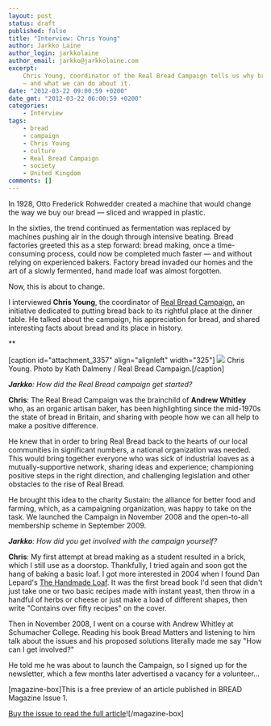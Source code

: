 ```yaml
---
layout: post
status: draft
published: false
title: "Interview: Chris Young"
author: Jarkko Laine
author_login: jarkkolaine
author_email: jarkko@jarkkolaine.com
excerpt:
    Chris Young, coordinator of the Real Bread Campaign tells us why bread matters
    — and what we can do about it.
date: "2012-03-22 09:00:59 +0200"
date_gmt: "2012-03-22 06:00:59 +0200"
categories:
    - Interview
tags:
    - bread
    - campaign
    - Chris Young
    - culture
    - Real Bread Campaign
    - society
    - United Kingdom
comments: []
---
```


In 1928, Otto Frederick Rohwedder created a machine that would change the way we buy our bread — sliced and wrapped in plastic.

In the sixties, the trend continued as fermentation was replaced by machines pushing air in the dough through intensive beating. Bread factories greeted this as a step forward: bread making, once a time-consuming process, could now be completed much faster — and without relying on experienced bakers. Factory bread invaded our homes and the art of a slowly fermented, hand made loaf was almost forgotten.

Now, this is about to change.

I interviewed **Chris Young**, the coordinator of [Real Bread Campaign](http://realbreadcampaign.org/), an initiative dedicated to putting bread back to its rightful place at the dinner table. He talked about the campaign, his appreciation for bread, and shared interesting facts about bread and its place in history.

\*\*

[caption id="attachment\_3357" align="alignleft" width="325"] [![](https://bread-magazine.com//app/uploads/2017/04/bread-1-chris.jpg)](https://bread-magazine.com//app/uploads/2017/04/bread-1-chris.jpg) Chris Young. Photo by Kath Dalmeny / Real Bread Campaign.[/caption]

_**Jarkko**: How did the Real Bread campaign get started?_

**Chris**: The Real Bread Campaign was the brainchild of **Andrew Whitley** who, as an organic artisan baker, has been highlighting since the mid-1970s the state of bread in Britain, and sharing with people how we can all help to make a positive difference.

He knew that in order to bring Real Bread back to the hearts of our local communities in significant numbers, a national organization was needed. This would bring together everyone who was sick of industrial loaves as a mutually-supportive network, sharing ideas and experience; championing positive steps in the right direction, and challenging legislation and other obstacles to the rise of Real Bread.

He brought this idea to the charity Sustain: the alliance for better food and farming, which, as a campaigning organization, was happy to take on the task. We launched the Campaign in November 2008 and the open-to-all membership scheme in September 2009.

_**Jarkko**: How did you get involved with the campaign yourself?_

**Chris**: My first attempt at bread making as a student resulted in a brick, which I still use as a doorstop. Thankfully, I tried again and soon got the hang of baking a basic loaf. I got more interested in 2004 when I found Dan Lepard's [The Handmade Loaf](http://amzn.to/2ouwMgU). It was the first bread book I'd seen that didn't just take one or two basic recipes made with instant yeast, then throw in a handful of herbs or cheese or just make a load of different shapes, then write "Contains over fifty recipes" on the cover.

Then in November 2008, I went on a course with Andrew Whitley at Schumacher College. Reading his book Bread Matters and listening to him talk about the issues and his proposed solutions literally made me say "How can I get involved?"

He told me he was about to launch the Campaign, so I signed up for the newsletter, which a few months later advertised a vacancy for a volunteer...

[magazine-box]This is a free preview of an article published in BREAD Magazine Issue 1.

[Buy the issue to read the full article](https://shop.bread-magazine.com/bread-magazine-issue-01)![/magazine-box]
